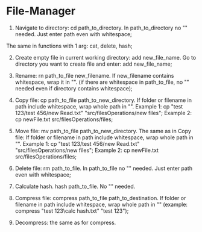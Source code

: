# File-Manager

1) Navigate to directory:
cd path_to_directory. In path_to_directory no "" needed. Just enter path even with whitespace;

The same in functions with 1 arg: cat, delete, hash;

2) Create empty file in current working directory:
add new_file_name. Go to directory you want to create file and enter: add new_file_name;

3) Rename:
rn path_to_file new_filename. If new_filename contains whitespace, wrap it in "". (if there are whitespace in path_to_file, no "" needed even if directory contains whitespace);

4) Copy file:
cp path_to_file path_to_new_directory. If folder or filename in path include whitespace, wrap whole path in "".
Example 1: cp "test 123/test 456/new Read.txt" "src/filesOperations/new files";
Example 2: cp newFile.txt src/filesOperations/files;

5) Move file:
mv path_to_file path_to_new_directory. The same as in Copy file: If folder or filename in path include whitespace, wrap whole path in "".
Example 1: cp "test 123/test 456/new Read.txt" "src/filesOperations/new files";
Example 2: cp newFile.txt src/filesOperations/files;

6) Delete file: 
rm path_to_file. In path_to_file no "" needed. Just enter path even with whitespace;

7) Calculate hash.
hash path_to_file. No "" needed.

8) Compress file:
compress path_to_file path_to_destination. If folder or filename in path include whitespace, wrap whole path in "" (example: compress "test 123\calc hash.txt" "test 123");

9) Decompress: the same as for compress.